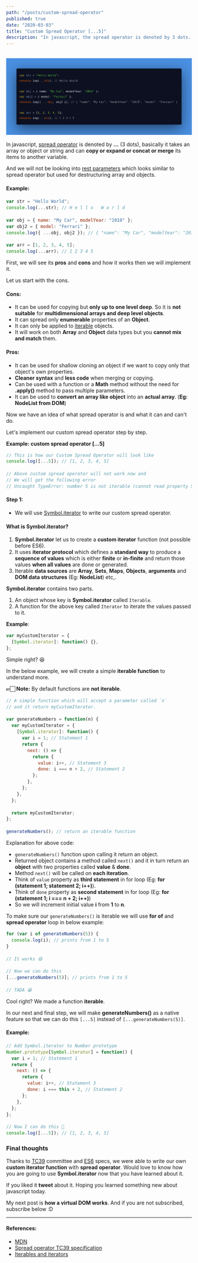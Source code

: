 ```yaml
---
path: "/posts/custom-spread-operator"
published: true
date: "2020-03-03"
title: "Custom Spread Operator [...5]"
description: "In javascript, the spread operator is denoted by 3 dots. Basically it takes an iterator and can do copy or expand or concat or merge."
---
```


<br /><img src="./custom-spread-operator.png" alt="Custom Spread Operator" /><br />

In javascript, [spread operator](https://developer.mozilla.org/en-US/docs/Web/JavaScript/Reference/Operators/Spread_syntax) is denoted by **…** (3 dots), basically it takes an array or object or string and can **copy or expand or concat or merge** its items to another variable.

And we will not be looking into [rest parameters](https://developer.mozilla.org/en-US/docs/Web/JavaScript/Reference/Operators/Spread_syntax#Rest_syntax_parameters) which looks similar to spread operator but used for destructuring array and objects.

#### Example:

```js
var str = "Hello World";
console.log(...str); // H e l l o   W o r l d

var obj = { name: "My Car", modelYear: "2018" };
var obj2 = { model: "Ferrari" };
console.log({ ...obj, obj2 }); // { "name": "My Car", "modelYear": "2018", "model": "Ferrari" }

var arr = [1, 2, 3, 4, 5];
console.log(...arr); // 1 2 3 4 5
```

First, we will see its **pros** and **cons** and how it works then we will implement it.

Let us start with the cons.

#### Cons:

- It can be used for copying but **only up to one level deep**. So it is **not suitable** for **multidimensional arrays and deep level objects**.
- It can spread only **enumerable** properties of an **Object**.
- It can only be applied to [iterable](https://developer.mozilla.org/en-US/docs/Web/JavaScript/Reference/Global_Objects/Symbol/iterator) objects.
- It will work on both **Array** and **Object** data types but you **cannot mix and match** them.

#### Pros:

- It can be used for shallow cloning an object if we want to copy only that object's own properties.
- **Cleaner syntax** and **less code** when merging or copying.
- Can be used with a function or a **Math** method without the need for **.apply()** method to pass multiple parameters.
- It can be used to **convert an array like object** into an **actual array**. (**Eg: NodeList from DOM**)

Now we have an idea of what spread operator is and what it can and can't do.

Let's implement our custom spread operator step by step.

**Example: custom spread operator [...5]**

```js
// This is how our Custom Spread Operator will look like
console.log([...5]); // [1, 2, 3, 4, 5]

// Above custom spread operator will not work now and
// We will get the following error
// Uncaught TypeError: number 5 is not iterable (cannot read property Symbol(Symbol.iterator))
```

#### Step 1:

- We will use [Symbol.iterator](https://developer.mozilla.org/en-US/docs/Web/JavaScript/Reference/Global_Objects/Symbol/iterator) to write our custom spread operator.

#### What is Symbol.iterator?

1. **Symbol.iterator** let us to create a **custom iterator** function (not possible before ES6).
1. It uses **iterator protocol** which defines a **standard way** to produce a **sequence of values** which is either **finite** or **in-finite** and return those values **when all values** are done or generated.
1. Iterable **data sources** are **Array**, **Sets**, **Maps**, **Objects**, **arguments** and **DOM data structures** (Eg: **NodeList**) etc,.

**Symbol.iterator** contains two parts.

1. An object whose key is **Symbol.iterator** called `Iterable`.
1. A function for the above key called `Iterator` to iterate the values passed to it.

**Example**:

```js
var myCustomIterator = {
  [Symbol.iterator]: function() {},
};
```

Simple right? 😆

In the below example, we will create a simple **iterable function** to understand more.

**👉🏻 Note:** By default functions are **not iterable**.

```js
// A simple function which will accept a parameter called `n`
// and it return myCustomIterator.

var generateNumbers = function(n) {
  var myCustomIterator = {
    [Symbol.iterator]: function() {
      var i = 1; // Statement 1
      return {
        next: () => {
          return {
            value: i++, // Statement 3
            done: i === n + 2, // Statement 2
          };
        },
      };
    },
  };

  return myCustomIterator;
};

generateNumbers(); // return an iterable function
```

Explanation for above code:

- `generateNumbers()` function upon calling it return an object.
- Returned object contains a method called `next()` and it in turn return an **object** with two properties called **value** & **done**.
- Method `next()` will be called on **each iteration**.
- Think of `value` property as **third statement** in for loop (Eg: **for (statement 1; statement 2; i++)**).
- Think of `done` property as **second statement** in for loop (Eg: **for (statement 1; i === n + 2; i++)**)
- So we will increment initial value **i** from **1** to **n**.

To make sure our `generateNumbers()` is iterable we will use **for of** and **spread operator** loop in below example:

```js
for (var i of generateNumbers(5)) {
  console.log(i); // prints from 1 to 5
}

// It works 😆

// Now we can do this
[...generateNumbers(5)]; // prints from 1 to 5

// TADA 😁
```

Cool right? We made a function **iterable**.

In our next and final step, we will make **generateNumbers()** as a native feature so that we can do this `[...5]` instead of `[...generateNumbers(5)]`.

#### Example:

```js
// Add Symbol.iterator to Number prototype
Number.prototype[Symbol.iterator] = function() {
  var i = 1; // Statement 1
  return {
    next: () => {
      return {
        value: i++, // Statement 3
        done: i === this + 2, // Statement 2
      };
    },
  };
};

// Now I can do this 🤪
console.log([...5]); // [1, 2, 3, 4, 5]
```

### Final thoughts

Thanks to [TC39](https://tc39.es/) committee and [ES6](https://github.com/tc39/proposals) specs, we were able to write our own **custom iterator function** with **spread operator**. Would love to know how you are going to use **Symbol.iterator** now that you have learned about it.

If you liked it **tweet** about it. Hoping you learned something new about javascript today.

My next post is **how a virtual DOM works**. And if you are not subscribed, subscribe below :D

<hr />

#### References:

- [MDN](https://developer.mozilla.org/en-US/docs/Web/JavaScript/Reference/Operators/Spread_syntax)
- [Spread operator TC39 specification](https://tc39.es/proposal-object-rest-spread/)
- [Iterables and iterators](https://exploringjs.com/es6/ch_iteration.html#ch_iteration)
